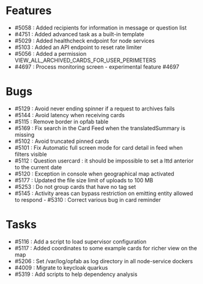 
# Features

- #5058 : Added recipients for information in message or question list
- #4751 : Added advanced task as a built-in template
- #5029 : Added healthcheck endpoint for node services
- #5103 : Added an API endpoint to reset rate limiter
- #5056 : Added a permission VIEW_ALL_ARCHIVED_CARDS_FOR_USER_PERIMETERS
- #4697 : Process monitoring screen - experimental feature #4697


# Bugs

- #5129 : Avoid never ending spinner if a request to archives fails
- #5144 : Avoid latency when receiving cards
- #5115 : Remove border in opfab table
- #5169 : Fix search in the Card Feed when the translatedSummary is missing
- #5102 : Avoid truncated pinned cards
- #5101 : Fix Automatic full screen mode for card detail in feed when filters visible
- #5112 : Question usercard : it should be impossible to set a lttd anterior to the current date
- #5120 : Exception in console when geographical map activated
- #5177 : Updated the file size limit of uploads to 100 MB
- #5253 : Do not group cards that have no tag set
- #5145 : Activity areas can bypass restriction on emitting entity allowed to respond
- #5310 : Correct various bug in card reminder


# Tasks

- #5116 : Add a script to load supervisor configuration
- #5117 : Added coordinates to some example cards for richer view on the map
- #5206 : Set /var/log/opfab as log directory in all node-service dockers
- #4009 : Migrate to keycloak quarkus
- #5319 : Add scripts to help dependency analysis

